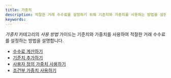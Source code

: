 ```yaml
---
title: 가중치
description: 적절한 거래 수수료를 설정하기 위해 기준치와 가중치를 사용하는 방법을 설명하는 빠른 참고 가이드입니다.
keywords:
---
```


_가중치_ 카테고리의 _사용 방법_ 가이드는 기준치와 가중치를 사용하여 적절한 거래 수수료를 설정하는 방법을 설명합니다.

- [수수료 계산하기](./calculate-fees.md)
- [기준치 추가하기](./add-benchmarks.md)
- [사용자 정의 가중치 사용하기](./use-custom-weights.md)
- [조건부 가중치 사용하기](./use-conditional-weights.md)